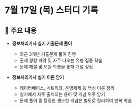 # 7월 17일 (목) 스터디 기록

## 📌 주요 내용
- **정보처리기사 실기 기출문제 풀이**
  - 최근 3개년 기출문제 풀이 진행
  - 출제 경향 파악 및 자주 나오는 유형 집중 학습
  - 문제 해설 및 보완 학습을 통해 개념 정립

- **정보처리기사 실기 이론 암기**
  - 데이터베이스, 네트워크, 운영체제 등 핵심 이론 정리
  - 실기에서 자주 출제되는 용어 및 개념 위주 암기
  - 문제 풀이 중 등장한 생소한 개념은 별도로 정리하여 반복 학습
